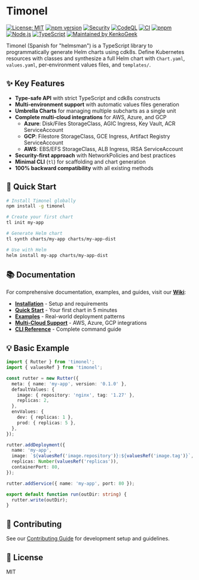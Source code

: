 # Timonel

[![License: MIT][license-badge]][license-url]
[![npm version][npm-badge]][npm-url]
[![Security][security-badge]][security-url]
[![CodeQL][codeql-badge]][codeql-url]
[![CI][ci-badge]][ci-url]
[![pnpm][pnpm-badge]][pnpm-url]
[![Node.js][node-badge]][node-url]
[![TypeScript][ts-badge]][ts-url]
[![Maintained by KenkoGeek][maintained-badge]][maintained-url]

Timonel (Spanish for "helmsman") is a TypeScript library to programmatically generate Helm charts
using cdk8s. Define Kubernetes resources with classes and synthesize a full Helm chart with
`Chart.yaml`, `values.yaml`, per‑environment values files, and `templates/`.

## ✨ Key Features

- **Type-safe API** with strict TypeScript and cdk8s constructs
- **Multi-environment support** with automatic values files generation
- **Umbrella Charts** for managing multiple subcharts as a single unit
- **Complete multi-cloud integrations** for AWS, Azure, and GCP
  - **Azure**: Disk/Files StorageClass, AGIC Ingress, Key Vault, ACR ServiceAccount
  - **GCP**: Filestore StorageClass, GCE Ingress, Artifact Registry ServiceAccount
  - **AWS**: EBS/EFS StorageClass, ALB Ingress, IRSA ServiceAccount
- **Security-first approach** with NetworkPolicies and best practices
- **Minimal CLI** (`tl`) for scaffolding and chart generation
- **100% backward compatibility** with all existing methods

## 🚀 Quick Start

```bash
# Install Timonel globally
npm install -g timonel

# Create your first chart
tl init my-app

# Generate Helm chart
tl synth charts/my-app charts/my-app-dist

# Use with Helm
helm install my-app charts/my-app-dist
```

## 📚 Documentation

For comprehensive documentation, examples, and guides, visit our **[Wiki](https://github.com/KenkoGeek/timonel/wiki)**:

- **[Installation](https://github.com/KenkoGeek/timonel/wiki/Installation)** - Setup and requirements
- **[Quick Start](https://github.com/KenkoGeek/timonel/wiki/Quick-Start)** - Your first chart in 5 minutes
- **[Examples](https://github.com/KenkoGeek/timonel/wiki/Examples)** - Real-world deployment patterns
- **[Multi-Cloud Support](https://github.com/KenkoGeek/timonel/wiki/Multi-Cloud-Support)** - AWS,
  Azure, GCP integrations
- **[CLI Reference](https://github.com/KenkoGeek/timonel/wiki/CLI-Commands)** - Complete command guide

## 💡 Basic Example

```typescript
import { Rutter } from 'timonel';
import { valuesRef } from 'timonel';

const rutter = new Rutter({
  meta: { name: 'my-app', version: '0.1.0' },
  defaultValues: {
    image: { repository: 'nginx', tag: '1.27' },
    replicas: 2,
  },
  envValues: {
    dev: { replicas: 1 },
    prod: { replicas: 5 },
  },
});

rutter.addDeployment({
  name: 'my-app',
  image: `${valuesRef('image.repository')}:${valuesRef('image.tag')}`,
  replicas: Number(valuesRef('replicas')),
  containerPort: 80,
});

rutter.addService({ name: 'my-app', port: 80 });

export default function run(outDir: string) {
  rutter.write(outDir);
}
```

## 🤝 Contributing

See our [Contributing Guide](https://github.com/KenkoGeek/timonel/wiki/Contributing) for development
setup and guidelines.

## 📄 License

MIT

<!-- Badges -->

[license-badge]: https://img.shields.io/badge/License-MIT-yellow.svg
[license-url]: https://opensource.org/licenses/MIT
[npm-badge]: https://img.shields.io/npm/v/timonel.svg
[npm-url]: https://www.npmjs.com/package/timonel
[security-badge]: https://img.shields.io/badge/Security-Policy-2ea44f?logo=security&logoColor=fff
[security-url]: SECURITY.md
[pnpm-badge]: https://img.shields.io/badge/pm-pnpm-ffd95a?logo=pnpm&logoColor=fff&labelColor=24292e
[pnpm-url]: https://pnpm.io/
[node-badge]: https://img.shields.io/badge/node-%3E%3D20-339933?logo=node.js&logoColor=fff
[node-url]: https://nodejs.org/
[ts-badge]: https://img.shields.io/badge/TypeScript-5.x-3178C6?logo=typescript&logoColor=fff
[ts-url]: https://www.typescriptlang.org/
[maintained-badge]: https://img.shields.io/badge/maintained%20by-KenkoGeek-6C78AF?style=flat
[maintained-url]: https://github.com/kenkogeek/
[ci-badge]: https://github.com/KenkoGeek/timonel/actions/workflows/ci.yml/badge.svg?branch=main
[ci-url]: https://github.com/KenkoGeek/timonel/actions/workflows/ci.yml
[codeql-badge]: https://github.com/KenkoGeek/timonel/actions/workflows/codeql.yml/badge.svg
[codeql-url]: https://github.com/KenkoGeek/timonel/actions/workflows/codeql.yml
